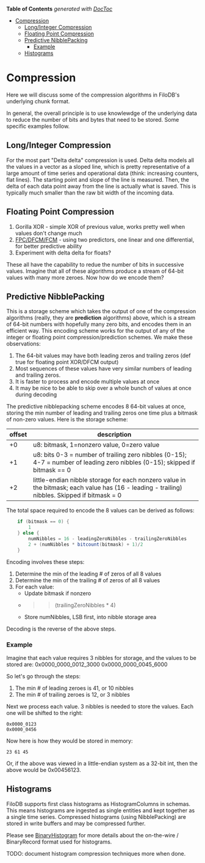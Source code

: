 <!-- START doctoc generated TOC please keep comment here to allow auto update -->
<!-- DON'T EDIT THIS SECTION, INSTEAD RE-RUN doctoc TO UPDATE -->
**Table of Contents**  *generated with [DocToc](https://github.com/thlorenz/doctoc)*

- [Compression](#compression)
  - [Long/Integer Compression](#longinteger-compression)
  - [Floating Point Compression](#floating-point-compression)
  - [Predictive NibblePacking](#predictive-nibblepacking)
    - [Example](#example)
  - [Histograms](#histograms)

<!-- END doctoc generated TOC please keep comment here to allow auto update -->

# Compression

Here we will discuss some of the compression algorithms in FiloDB's underlying chunk format.

In general, the overall principle is to use knowlewdge of the underlying data to reduce the number of bits and bytes that need to be stored.  Some specific examples follow.

## Long/Integer Compression

For the most part "Delta delta" compression is used.  Delta delta models all the values in a vector as a sloped line, which is pretty representative of a large amount of time series and operational data (think: increasing counters, flat lines).  The starting point and slope of the line is measured.  Then, the delta of each data point away from the line is actually what is saved.  This is typically much smaller than the raw bit width of the incoming data.

## Floating Point Compression

1. Gorilla XOR - simple XOR of previous value, works pretty well when values don't change much
2. [FPC/DFCM/FCM](https://userweb.cs.txstate.edu/~burtscher/papers/tr06.pdf) - using two predictors, one linear and one differential, for better predictive ability
3. Experiment with delta delta for floats?

These all have the capability to redue the number of bits in successive values.  Imagine that all of these algorithms produce a stream of 64-bit values with many more zeroes.  Now how do we encode them?

## Predictive NibblePacking

This is a storage scheme which takes the output of one of the compression algorithms (really, they are **prediction** algorithms) above, which is a stream of 64-bit numbers with hopefully many zero bits, and encodes them in an efficient way.  This encoding scheme works for the output of any of the integer or floating point compression/prediction schemes.  We make these observations:

1. The 64-bit values may have both leading zeros and trailing zeros (def true for floating point XOR/DFCM output)
2. Most sequences of these values have very similar numbers of leading and trailing zeros.  
3. It is faster to process and encode multiple values at once
4. It may be nice to be able to skip over a whole bunch of values at once during decoding

The predictive nibblepacking scheme encodes 8 64-bit values at once, storing the min number of leading and trailing zeros one time plus a bitmask of non-zero values.  Here is the storage scheme:

| offset | description |
| ------ | ----------- |
| +0     | u8: bitmask, 1=nonzero value, 0=zero value  |
| +1     | u8: bits 0-3 = number of trailing zero nibbles (0-15); 4-7 = number of leading zero nibbles (0-15); skipped if bitmask == 0  |
| +2     | little-endian nibble storage for each nonzero value in the bitmask; each value has (16 - leading - trailing) nibbles.  Skipped if bitmask = 0 |

The total space required to encode the 8 values can be derived as follows:

```scala
    if (bitmask == 0) {
        1
    } else {
        numNibbles = 16 - leadingZeroNibbles - trailingZeroNibbles
        2 + (numNibbles * bitcount(bitmask) + 1)/2
    }
```

Encoding involves these steps:
1. Determine the min of the leading # of zeros of all 8 values
2. Determine the min of the trailing # of zeros of all 8 values
3. For each value:
    - Update bitmask if nonzero
    - >> (trailingZeroNibbles * 4)
    - Store numNibbles, LSB first, into nibble storage area

Decoding is the reverse of the above steps.

### Example

Imagine that each value requires 3 nibbles for storage, and the values to be stored are:
    0x0000_0000_0012_3000
    0x0000_0000_0045_6000

So let's go through the steps:
1. The min # of leading zeroes is 41, or 10 nibbles
2. The min # of trailing zeroes is 12, or 3 nibbles

Next we process each value.  3 nibbles is needed to store the values.  Each one will be shifted to the right:

    0x0000_0123
    0x0000_0456

Now here is how they would be stored in memory:

    23 61 45

Or, if the above was viewed in a little-endian system as a 32-bit int, then the above would be 0x00456123.

## Histograms

FiloDB supports first class histograms as HistogramColumns in schemas.  This means histograms are ingested as single entities and kept together as a single time series.  Compressed histograms (using NibblePacking) are stored in write buffers and may be compressed further.

Please see [BinaryHistogram](../memory/src/main/scala/filodb.memory/format/vectors/HistogramVector.scala) for more details about the on-the-wire / BinaryRecord format used for histograms.

TODO: document histogram compression techniques more when done.
